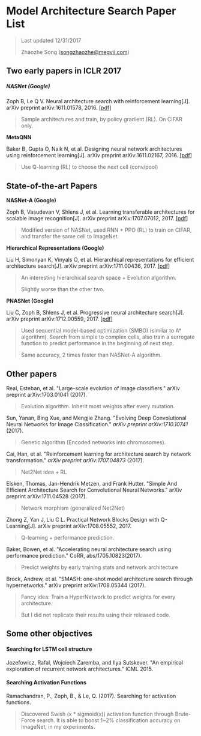 # Model Architecture Search Paper List

> Last updated 12/31/2017
>
> Zhaozhe Song (songzhaozhe@megvii.com)

## Two early papers in ICLR 2017

##### **NASNet (Google)** 

Zoph B, Le Q V. Neural architecture search with reinforcement learning[J]. arXiv preprint arXiv:1611.01578, 2016. [[pdf]](https://arxiv.org/pdf/1611.01578.pdf)

> Sample architectures and train, by policy gradient (RL). On CIFAR only.

**MetaQNN**

Baker B, Gupta O, Naik N, et al. Designing neural network architectures using reinforcement learning[J]. arXiv preprint arXiv:1611.02167, 2016. [[pdf]](https://arxiv.org/pdf/1611.02167.pdf)

> Use Q-learning (RL) to choose the next cell (conv/pool)

## State-of-the-art Papers

**NASNet-A (Google)**

Zoph B, Vasudevan V, Shlens J, et al. Learning transferable architectures for scalable image recognition[J]. arXiv preprint arXiv:1707.07012, 2017. [[pdf]](https://arxiv.org/pdf/1707.07012.pdf)

> Modified version of NASNet, used RNN + PPO (RL) to train on CIFAR, and transfer the same cell to ImageNet.

**Hierarchical Representations (Google)**

Liu H, Simonyan K, Vinyals O, et al. Hierarchical representations for efficient architecture search[J]. arXiv preprint arXiv:1711.00436, 2017. [[pdf]](https://arxiv.org/pdf/1711.00436.pdf)

> An interesting hierarchical search space + Evolution algorithm.
>
> Slightly worse than the other two.

**PNASNet (Google)**

Liu C, Zoph B, Shlens J, et al. Progressive neural architecture search[J]. arXiv preprint arXiv:1712.00559, 2017. [[pdf]](https://arxiv.org/pdf/1712.00559.pdf)

> Used sequential model-based optimization (SMBO) (similar to A* algorithm). Search from simple to complex cells, also train a surrogate function to predict performance in the beginning of next step.
>
> Same accuracy, 2 times faster than NASNet-A algorithm.

## Other papers

Real, Esteban, et al. "Large-scale evolution of image classifiers." arXiv preprint arXiv:1703.01041 (2017).

> Evolution algorithm. Inherit most weights after every mutation.

Sun, Yanan, Bing Xue, and Mengjie Zhang. "Evolving Deep Convolutional Neural Networks for Image Classification." *arXiv preprint arXiv:1710.10741* (2017).

> Genetic algorithm (Encoded networks into chromosomes).

Cai, Han, et al. "Reinforcement learning for architecture search by network transformation." *arXiv preprint arXiv:1707.04873* (2017).

> Net2Net idea + RL

Elsken, Thomas, Jan-Hendrik Metzen, and Frank Hutter. "Simple And Efficient Architecture Search for Convolutional Neural Networks." arXiv preprint arXiv:1711.04528 (2017).

> Network morphism (generalized Net2Net)

Zhong Z, Yan J, Liu C L. Practical Network Blocks Design with Q-Learning[J]. arXiv preprint arXiv:1708.05552, 2017.

> Q-learning + performance prediction.

Baker, Bowen, et al. "Accelerating neural architecture search using performance prediction." CoRR, abs/1705.10823(2017).

> Predict weights by early training stats and network architecture

Brock, Andrew, et al. "SMASH: one-shot model architecture search through hypernetworks." arXiv preprint arXiv:1708.05344 (2017).

> Fancy idea: Train a HyperNetwork to predict weights for every architecture.
>
> But I did not replicate their results using their released code.

## Some other objectives

#### Searching for LSTM cell structure

Jozefowicz, Rafal, Wojciech Zaremba, and Ilya Sutskever. "An empirical exploration of recurrent network architectures." ICML 2015.

#### Searching Activation Functions

Ramachandran, P., Zoph, B., & Le, Q. (2017). Searching for activation functions.

> Discovered Swish (x * sigmoid(x)) activation function through Brute-Force search. It is able to boost 1~2% classification accuracy on ImageNet, in my experiments.